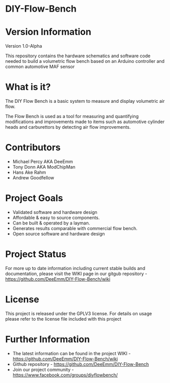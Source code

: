 # DIY-Flow-Bench

Version Information
===================

Version 1.0-Alpha

This repository contains the hardware schematics and software code needed to build a volumetric flow bench based on an Arduino controller and common automotive MAF sensor


What is it?
===========

The DIY Flow Bench is a basic system to measure and display volumetric air flow.

The Flow Bench is used as a tool for measuring and quantifying modifications and improvements made to items such as automotive cylinder heads and carburettors by detecting air flow improvements.



Contributors
============

- Michael Percy AKA DeeEmm
- Tony Donn AKA ModChipMan
- Hans Ake Rahm
- Andrew Goodfellow


Project Goals
=============

- Validated software and hardware design
- Affordable & easy to source components.
- Can be built & operated by a layman.
- Generates results comparable with commercial flow bench.
- Open source software and hardware design


Project Status
==============

For more up to date information including current stable builds and documentation, please visit the WIKI page in our gitgub repository - https://github.com/DeeEmm/DIY-Flow-Bench/wiki


License
=======

This project is released under the GPLV3 license. For details on usage please refer to the license file included with this project


Further Information
===================

- The latest information can be found in the project WIKI - https://github.com/DeeEmm/DIY-Flow-Bench/wiki
- Github repository - https://github.com/DeeEmm/DIY-Flow-Bench
- Join our project community - https://www.facebook.com/groups/diyflowbench/ 
